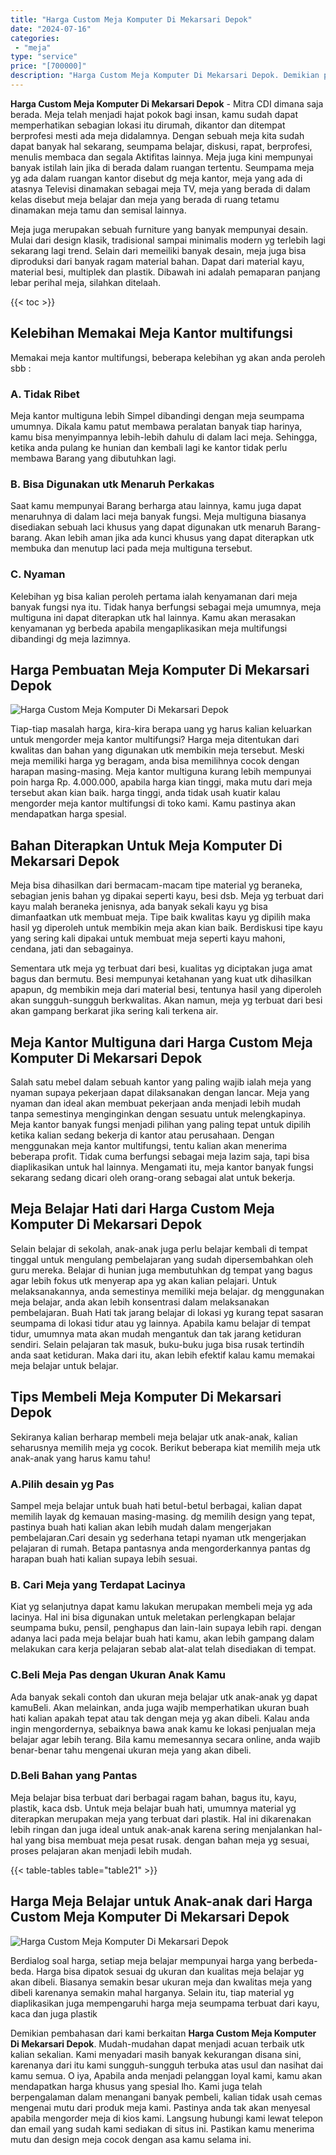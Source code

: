 ```yaml
---
title: "Harga Custom Meja Komputer Di Mekarsari Depok"
date: "2024-07-16"
categories:
 - "meja"
type: "service"
price: "[700000]"
description: "Harga Custom Meja Komputer Di Mekarsari Depok. Demikian pembahasan dari kami berkaitan **Harga Custom Meja Komputer Di Mekarsari Depok**. Mudah-mudahan dapat..."
---
```


**Harga Custom Meja Komputer Di Mekarsari Depok** - Mitra CDI dimana saja berada. Meja telah menjadi hajat pokok bagi insan, kamu sudah dapat memperhatikan sebagian lokasi itu dirumah, dikantor dan ditempat berprofesi mesti ada meja didalamnya. Dengan sebuah meja kita sudah dapat banyak hal sekarang, seumpama belajar, diskusi, rapat, berprofesi, menulis membaca dan segala Aktifitas lainnya. Meja juga kini mempunyai banyak istilah lain jika di berada dalam ruangan tertentu. Seumpama meja yg ada dalam ruangan kantor disebut dg meja kantor, meja yang ada di atasnya Televisi dinamakan sebagai meja TV, meja yang berada di dalam kelas disebut meja belajar dan meja yang berada di ruang tetamu dinamakan meja tamu dan semisal lainnya.

Meja juga merupakan sebuah furniture yang banyak mempunyai desain. Mulai dari design klasik, tradisional sampai minimalis modern yg terlebih lagi sekarang lagi trend. Selain dari memeiliki banyak desain, meja juga bisa diproduksi dari banyak ragam material bahan. Dapat dari material kayu, material besi, multiplek dan plastik. Dibawah ini adalah pemaparan panjang lebar perihal meja, silahkan ditelaah.

{{< toc >}}

## Kelebihan Memakai Meja Kantor multifungsi

Memakai meja kantor multifungsi, beberapa kelebihan yg akan anda peroleh sbb :

### A. Tidak Ribet

Meja kantor multiguna lebih Simpel dibandingi dengan meja seumpama umumnya. Dikala kamu patut membawa peralatan banyak tiap harinya, kamu bisa menyimpannya lebih-lebih dahulu di dalam laci meja. Sehingga, ketika anda pulang ke hunian dan kembali lagi ke kantor tidak perlu membawa Barang yang dibutuhkan lagi.

### B. Bisa Digunakan utk Menaruh Perkakas

Saat kamu mempunyai Barang berharga atau lainnya, kamu juga dapat menaruhnya di dalam laci meja banyak fungsi. Meja multiguna biasanya disediakan sebuah laci khusus yang dapat digunakan utk menaruh Barang-barang. Akan lebih aman jika ada kunci khusus yang dapat diterapkan utk membuka dan menutup laci pada meja multiguna tersebut.

### C. Nyaman

Kelebihan yg bisa kalian peroleh pertama ialah kenyamanan dari meja banyak fungsi nya itu. Tidak hanya berfungsi sebagai meja umumnya, meja multiguna ini dapat diterapkan utk hal lainnya. Kamu akan merasakan kenyamanan yg berbeda apabila mengaplikasikan meja multifungsi dibandingi dg meja lazimnya.

## Harga Pembuatan Meja Komputer Di Mekarsari Depok

![Harga Custom Meja Komputer Di Mekarsari Depok](/images/meja/meja-dewasa-017.jpg)

Tiap-tiap masalah harga, kira-kira berapa uang yg harus kalian keluarkan untuk mengorder meja kantor multifungsi? Harga meja ditentukan dari kwalitas dan bahan yang digunakan utk membikin meja tersebut. Meski meja memiliki harga yg beragam, anda bisa memilihnya cocok dengan harapan masing-masing. Meja kantor multiguna kurang lebih mempunyai poin harga Rp. 4.000.000, apabila harga kian tinggi, maka mutu dari meja tersebut akan kian baik. harga tinggi, anda tidak usah kuatir kalau mengorder meja kantor multifungsi di toko kami. Kamu pastinya akan mendapatkan harga spesial.

## Bahan Diterapkan Untuk Meja Komputer Di Mekarsari Depok

Meja bisa dihasilkan dari bermacam-macam tipe material yg beraneka, sebagian jenis bahan yg dipakai seperti kayu, besi dsb. Meja yg terbuat dari kayu malah beraneka jenisnya, ada banyak sekali kayu yg bisa dimanfaatkan utk membuat meja. Tipe baik kwalitas kayu yg dipilih maka hasil yg diperoleh untuk membikin meja akan kian baik. Berdiskusi tipe kayu yang sering kali dipakai untuk membuat meja seperti kayu mahoni, cendana, jati dan sebagainya.

Sementara utk meja yg terbuat dari besi, kualitas yg diciptakan juga amat bagus dan bermutu. Besi mempunyai ketahanan yang kuat utk dihasilkan apapun, dg membikin meja dari material besi, tentunya hasil yang diperoleh akan sungguh-sungguh berkwalitas. Akan namun, meja yg terbuat dari besi akan gampang berkarat jika sering kali terkena air.

## Meja Kantor Multiguna dari Harga Custom Meja Komputer Di Mekarsari Depok

Salah satu mebel dalam sebuah kantor yang paling wajib ialah meja yang nyaman supaya pekerjaan dapat dilaksanakan dengan lancar. Meja yang nyaman dan ideal akan membuat pekerjaan anda menjadi lebih mudah tanpa semestinya menginginkan dengan sesuatu untuk melengkapinya. Meja kantor banyak fungsi menjadi pilihan yang paling tepat untuk dipilih ketika kalian sedang bekerja di kantor atau perusahaan. Dengan menggunakan meja kantor multifungsi, tentu kalian akan menerima beberapa profit. Tidak cuma berfungsi sebagai meja lazim saja, tapi bisa diaplikasikan untuk hal lainnya. Mengamati itu, meja kantor banyak fungsi sekarang sedang dicari oleh orang-orang sebagai alat untuk bekerja.

## Meja Belajar Hati dari Harga Custom Meja Komputer Di Mekarsari Depok

Selain belajar di sekolah, anak-anak juga perlu belajar kembali di tempat tinggal untuk mengulang pembelajaran yang sudah dipersembahkan oleh guru mereka. Belajar di hunian juga membutuhkan dg tempat yang bagus agar lebih fokus utk menyerap apa yg akan kalian pelajari. Untuk melaksanakannya, anda semestinya memiliki meja belajar. dg menggunakan meja belajar, anda akan lebih konsentrasi dalam melaksanakan pembelajaran. Buah Hati tak jarang belajar di lokasi yg kurang tepat sasaran seumpama di lokasi tidur atau yg lainnya. Apabila kamu belajar di tempat tidur, umumnya mata akan mudah mengantuk dan tak jarang ketiduran sendiri. Selain pelajaran tak masuk, buku-buku juga bisa rusak tertindih anda saat ketiduran. Maka dari itu, akan lebih efektif kalau kamu memakai meja belajar untuk belajar.

## Tips Membeli Meja Komputer Di Mekarsari Depok

Sekiranya kalian berharap membeli meja belajar utk anak-anak, kalian seharusnya memilih meja yg cocok. Berikut beberapa kiat memilih meja utk anak-anak yang harus kamu tahu!

### A.Pilih desain yg Pas

Sampel meja belajar untuk buah hati betul-betul berbagai, kalian dapat memilih layak dg kemauan masing-masing. dg memilih design yang tepat, pastinya buah hati kalian akan lebih mudah dalam mengerjakan pembelajaran.Cari desain yg sederhana tetapi nyaman utk mengerjakan pelajaran di rumah. Betapa pantasnya anda mengorderkannya pantas dg harapan buah hati kalian supaya lebih sesuai.

### B. Cari Meja yang Terdapat Lacinya

Kiat yg selanjutnya dapat kamu lakukan merupakan membeli meja yg ada lacinya. Hal ini bisa digunakan untuk meletakan perlengkapan belajar seumpama buku, pensil, penghapus dan lain-lain supaya lebih rapi. dengan adanya laci pada meja belajar buah hati kamu, akan lebih gampang dalam melakukan cara kerja pelajaran sebab alat-alat telah disediakan di tempat.

### C.Beli Meja Pas dengan Ukuran Anak Kamu

Ada banyak sekali contoh dan ukuran meja belajar utk anak-anak yg dapat kamuBeli. Akan melainkan, anda juga wajib memperhatikan ukuran buah hati kalian apakah tepat atau tak dengan meja yg akan dibeli. Kalau anda ingin mengordernya, sebaiknya bawa anak kamu ke lokasi penjualan meja belajar agar lebih terang. Bila kamu memesannya secara online, anda wajib benar-benar tahu mengenai ukuran meja yang akan dibeli.

### D.Beli Bahan yang Pantas

Meja belajar bisa terbuat dari berbagai ragam bahan, bagus itu, kayu, plastik, kaca dsb. Untuk meja belajar buah hati, umumnya material yg diterapkan merupakan meja yang terbuat dari plastik. Hal ini dikarenakan lebih ringan dan juga ideal untuk anak-anak karena sering menjalankan hal-hal yang bisa membuat meja pesat rusak. dengan bahan meja yg sesuai, proses pelajaran akan menjadi lebih mudah.

{{< table-tables table="table21" >}}

## Harga Meja Belajar untuk Anak-anak dari Harga Custom Meja Komputer Di Mekarsari Depok

![Harga Custom Meja Komputer Di Mekarsari Depok](/images/meja/meja-anak-001.jpg)

Berdialog soal harga, setiap meja belajar mempunyai harga yang berbeda-beda. Harga bisa dipatok sesuai dg ukuran dan kualitas meja belajar yg akan dibeli. Biasanya semakin besar ukuran meja dan kwalitas meja yang dibeli karenanya semakin mahal harganya. Selain itu, tiap material yg diaplikasikan juga mempengaruhi harga meja seumpama terbuat dari kayu, kaca dan juga plastik

Demikian pembahasan dari kami berkaitan **Harga Custom Meja Komputer Di Mekarsari Depok**. Mudah-mudahan dapat menjadi acuan terbaik utk kalian sekalian. Kami menyadari masih banyak kekurangan disana sini, karenanya dari itu kami sungguh-sungguh terbuka atas usul dan nasihat dai kamu semua. O iya, Apabila anda menjadi pelanggan loyal kami, kamu akan mendapatkan harga khusus yang spesial lho. Kami juga telah berpengalaman dalam menangani banyak pembeli, kalian tidak usah cemas mengenai mutu dari produk meja kami. Pastinya anda tak akan menyesal apabila mengorder meja di kios kami. Langsung hubungi kami lewat telepon dan email yang sudah kami sediakan di situs ini. Pastikan kamu menerima mutu dan design meja cocok dengan asa kamu selama ini.

